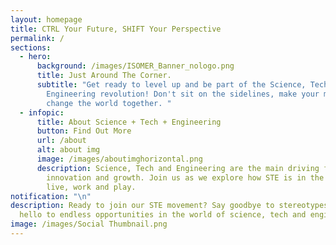 ```yaml
---
layout: homepage
title: CTRL Your Future, SHIFT Your Perspective
permalink: /
sections:
  - hero:
      background: /images/ISOMER_Banner_nologo.png
      title: Just Around The Corner.
      subtitle: "Get ready to level up and be part of the Science, Tech and
        Engineering revolution! Don't sit on the sidelines, make your mark and
        change the world together. "
  - infopic:
      title: About Science + Tech + Engineering
      button: Find Out More
      url: /about
      alt: about img
      image: /images/aboutimghorizontal.png
      description: Science, Tech and Engineering are the main driving forces behind
        innovation and growth. Join us as we explore how STE is in the way we
        live, work and play.
notification: "\n"
description: Ready to join our STE movement? Say goodbye to stereotypes and
  hello to endless opportunities in the world of science, tech and engineering.
image: /images/Social Thumbnail.png
---
```


